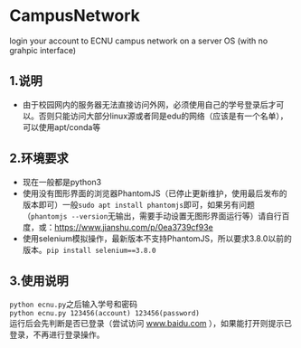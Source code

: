 # CampusNetwork
login your account to ECNU campus network on a server OS (with no grahpic interface)
## 1.说明
* 由于校园网内的服务器无法直接访问外网，必须使用自己的学号登录后才可以。否则只能访问大部分linux源或者同是edu的网络（应该是有一个名单），可以使用apt/conda等
## 2.环境要求
* 现在一般都是python3  
* 使用没有图形界面的浏览器PhantomJS（已停止更新维护，使用最后发布的版本即可）一般`sudo apt install phantomjs`即可，如果另有问题（`phantomjs --version`无输出，需要手动设置无图形界面运行等）请自行百度，或：https://www.jianshu.com/p/0ea3739cf93e   
* 使用selenium模拟操作，最新版本不支持PhantomJS，所以要求3.8.0以前的版本。`pip install selenium==3.8.0`  
## 3.使用说明
`python ecnu.py`之后输入学号和密码  
 `python ecnu.py 123456(account) 123456(password)`  
 运行后会先判断是否已登录（尝试访问 www.baidu.com ），如果能打开则提示已登录，不再进行登录操作。  
